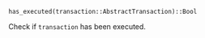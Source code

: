 ```
has_executed(transaction::AbstractTransaction)::Bool
```

Check if `transaction` has been executed.
